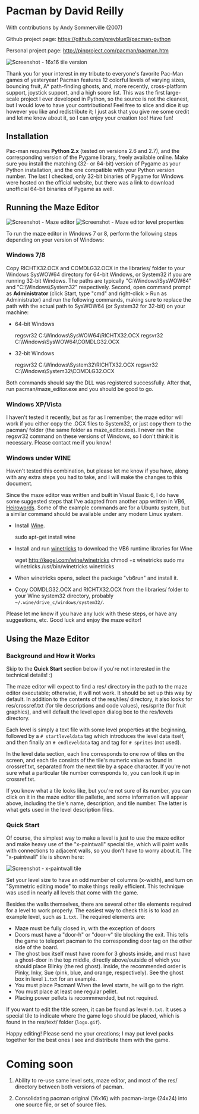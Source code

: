 Pacman by David Reilly
======================
With contributions by Andy Sommerville (2007)

Github project page:
https://github.com/greyblue9/pacman-python

Personal project page:
http://pinproject.com/pacman/pacman.htm

![Screenshot - 16x16 tile version](/screenshot-1.png)


Thank you for your interest in my tribute to everyone's favorite Pac-Man games
of yesteryear! Pacman features 12 colorful levels of varying sizes, bouncing
fruit, A* path-finding ghosts, and, more recently, cross-platform support,
joystick support, and a high score list. This was the first large-scale project
I ever developed in Python, so the source is not the cleanest, but I would love
to have your contributions! Feel free to slice and dice it up however you like
and redistribute it; I just ask that you give me some credit and let me know
about it, so I can enjoy your creation too! Have fun!


Installation
------------

Pac-man requires **Python 2.x** (tested on versions 2.6 and 2.7), and the
corresponding version of the Pygame library, freely available online. Make sure
you install the matching (32- or 64-bit) version of Pygame as your Python
installation, and the one compatible with your Python version number. The last I
checked, only 32-bit binaries of Pygame for Windows were hosted on the official
website, but there was a link to download unofficial 64-bit binaries of Pygame
as well.


Running the Maze Editor
-----------------------

![Screenshot - Maze editor](/screenshot-maze-editor-1.png)
![Screenshot - Maze editor level properties](/screenshot-maze-editor-2.png)


To run the maze editor in Windows 7 or 8, perform the following steps depending
on your version of Windows:

### Windows 7/8

Copy RICHTX32.OCX and COMDLG32.OCX in the libraries/ folder to your Windows
SysWOW64 directory for 64-bit Windows, or System32 if you are running 32-bit
Windows. The paths are typically "C:\Windows\SysWOW64" and "C:\Windows\System32"
respectively. Second, open command prompt as **Administrator** (click Start,
type "cmd" and right-click > Run as Administrator) and run the following
commands, making sure to replace the path with the actual path to SysWOW64 (or
System32 for 32-bit) on your machine:

   * 64-bit Windows
   
        regsvr32 C:\Windows\SysWOW64\RICHTX32.OCX
	    regsvr32 C:\Windows\SysWOW64\COMDLG32.OCX
	 
   * 32-bit Windows
   
		regsvr32 C:\Windows\System32\RICHTX32.OCX
		regsvr32 C:\Windows\System32\COMDLG32.OCX

Both commands should say the DLL was registered successfully. After that, run
pacman/maze_editor.exe and you should be good to go. 

### Windows XP/Vista

I haven't tested it recently, but as far as I remember, the maze editor will
work if you either copy the .OCX files to System32, or just copy them to the
pacman/ folder (the same folder as maze_editor.exe). I never ran the regsvr32
command on these versions of Windows, so I don't think it is necessary. Please
contact me if you know!

### Windows under WINE

Haven't tested this combination, but please let me know if you have, along with
any extra steps you had to take, and I will make the changes to this document.

Since the maze editor was written and built in Visual Basic 6, I do have some
suggested steps that I've adapted from another app written in VB6,
[Heirowords](http://home.comcast.net/~thot/Linux.htm). Some of the example
commands are for a Ubuntu system, but a similar command should be available
under any modern Linux system.

   - Install [Wine](http://www.winehq.org/). 
    
     	sudo apt-get install wine

   - Install and run [winetricks](http://wiki.winehq.org/winetricks)
     to download the VB6 runtime libraries for Wine
     
		wget http://kegel.com/wine/winetricks
		chmod +x winetricks
		sudo mv winetricks /usr/bin/winetricks
		winetricks

   - When winetricks opens, select the package "vb6run" and install it.

   - Copy COMDLG32.OCX and RICHTX32.OCX from the libraries/ folder to
     your Wine system32 directory, probably 
     `~/.wine/drive_c/windows/system32/`.

Please let me know if you have any luck with these steps, or have any
suggestions, etc. Good luck and enjoy the maze editor!


Using the Maze Editor
---------------------

### Background and How it Works ###

Skip to the **Quick Start** section below if you're not interested in the
technical details! :)

The maze editor will expect to find a res/ directory in the path to the maze
editor executable; otherwise, it will not work. It should be set up this way
by default. In addition to the contents of the res/tiles/ directory, it also
looks for res/crossref.txt (for tile descriptions and code values), res/sprite
(for fruit graphics), and will default the level open dialog box to the
res/levels directory.

Each level is simply a text file with some level properties at the beginning,
followed by a `# startleveldata` tag which introduces the level data itself,
and then finally an `# endleveldata` tag and tag for `# sprites` (not used).

In the level data section, each line corresponds to one row of tiles on the
screen, and each tile consists of the tile's numeric value as found in
crossref.txt, separated from the next tile by a space character. If you're not
sure what a particular tile number corresponds to, you can look it up in
crossref.txt.

If you know what a tile looks like, but you're not sure of its number, you can
click on it in the maze editor tile pallette, and some information will appear
above, including the tile's name, description, and tile number. The latter is
what gets used in the level description files.

### Quick Start ###

Of course, the simplest way to make a level is just to use the maze editor and
make heavy use of the "x-paintwall" special tile, which will paint walls with
connections to adjacent walls, so you don't have to worry about it. The
"x-paintwall" tile is shown here:

![Screenshot - x-paintwall tile](/screenshot-maze-editor-x-paintwall.png)

Set your level size to have an odd number of columns (x-width), and turn on
"Symmetric editing mode" to make things really efficient. This technique was
used in nearly all levels that come with the game.

Besides the walls themselves, there are several other tile elements required for
a level to work properly. The easiest way to check this is to load an example
level, such as `1.txt`. The required elements are:

   - Maze must be fully closed in, with the exception of doors 
   - Doors must have a "door-h" or "door-v" tile blocking the exit. This tells
     the game to teleport pacman to the corresponding door tag on the other
     side of the board.
   - The ghost box itself must have room for 3 ghosts
	 inside, and must have a ghost-door in the top middle, directly
	 above/outside of which you should place Blinky (the red ghost).
	 Inside, the recommended order is Pinky, Inky, Sue (pink, blue, and
	 orange, respectively). See the ghost box in level `1.txt` for an example.
   - You must place Pacman! When the level starts, he will go to the right.
   - You must place at least one regular pellet.
   - Placing power pellets is recommmended, but not required.

If you want to edit the title screen, it can be found as level `0.txt`. It uses
a special tile to indicate where the game logo should be placed, which is found
in the res/text/ folder (`logo.gif`).

Happy editing! Please send me your creations; I may put level packs together for
the best ones I see and distribute them with the game.


Coming soon
===========

1. Ability to re-use same level sets, maze editor, and most of the res/ directory
between both versions of pacman.

2. Consolidating pacman original (16x16) with pacman-large (24x24) into one
source file, or set of source files.
